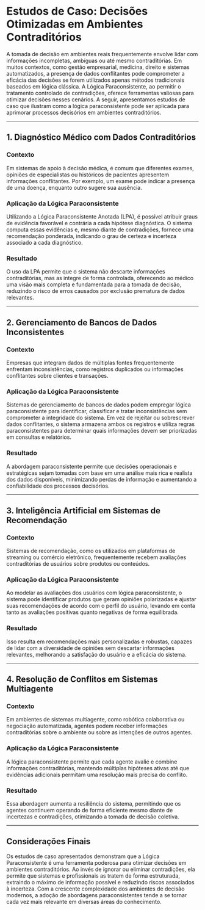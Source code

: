 
# Estudos de Caso: Decisões Otimizadas em Ambientes Contraditórios

A tomada de decisão em ambientes reais frequentemente envolve lidar com informações incompletas, ambíguas ou até mesmo contraditórias. Em muitos contextos, como gestão empresarial, medicina, direito e sistemas automatizados, a presença de dados conflitantes pode comprometer a eficácia das decisões se forem utilizados apenas métodos tradicionais baseados em lógica clássica. A Lógica Paraconsistente, ao permitir o tratamento controlado de contradições, oferece ferramentas valiosas para otimizar decisões nesses cenários. A seguir, apresentamos estudos de caso que ilustram como a lógica paraconsistente pode ser aplicada para aprimorar processos decisórios em ambientes contraditórios.

___

## 1. Diagnóstico Médico com Dados Contraditórios

### Contexto

Em sistemas de apoio à decisão médica, é comum que diferentes exames, opiniões de especialistas ou históricos de pacientes apresentem informações conflitantes. Por exemplo, um exame pode indicar a presença de uma doença, enquanto outro sugere sua ausência.

### Aplicação da Lógica Paraconsistente

Utilizando a Lógica Paraconsistente Anotada (LPA), é possível atribuir graus de evidência favorável e contrária a cada hipótese diagnóstica. O sistema computa essas evidências e, mesmo diante de contradições, fornece uma recomendação ponderada, indicando o grau de certeza e incerteza associado a cada diagnóstico.

### Resultado

O uso da LPA permite que o sistema não descarte informações contraditórias, mas as integre de forma controlada, oferecendo ao médico uma visão mais completa e fundamentada para a tomada de decisão, reduzindo o risco de erros causados por exclusão prematura de dados relevantes.

___

## 2. Gerenciamento de Bancos de Dados Inconsistentes

### Contexto

Empresas que integram dados de múltiplas fontes frequentemente enfrentam inconsistências, como registros duplicados ou informações conflitantes sobre clientes e transações.

### Aplicação da Lógica Paraconsistente

Sistemas de gerenciamento de bancos de dados podem empregar lógica paraconsistente para identificar, classificar e tratar inconsistências sem comprometer a integridade do sistema. Em vez de rejeitar ou sobrescrever dados conflitantes, o sistema armazena ambos os registros e utiliza regras paraconsistentes para determinar quais informações devem ser priorizadas em consultas e relatórios.

### Resultado

A abordagem paraconsistente permite que decisões operacionais e estratégicas sejam tomadas com base em uma análise mais rica e realista dos dados disponíveis, minimizando perdas de informação e aumentando a confiabilidade dos processos decisórios.

___

## 3. Inteligência Artificial em Sistemas de Recomendação

### Contexto

Sistemas de recomendação, como os utilizados em plataformas de streaming ou comércio eletrônico, frequentemente recebem avaliações contraditórias de usuários sobre produtos ou conteúdos.

### Aplicação da Lógica Paraconsistente

Ao modelar as avaliações dos usuários com lógica paraconsistente, o sistema pode identificar produtos que geram opiniões polarizadas e ajustar suas recomendações de acordo com o perfil do usuário, levando em conta tanto as avaliações positivas quanto negativas de forma equilibrada.

### Resultado

Isso resulta em recomendações mais personalizadas e robustas, capazes de lidar com a diversidade de opiniões sem descartar informações relevantes, melhorando a satisfação do usuário e a eficácia do sistema.

___

## 4. Resolução de Conflitos em Sistemas Multiagente

### Contexto

Em ambientes de sistemas multiagente, como robótica colaborativa ou negociação automatizada, agentes podem receber informações contraditórias sobre o ambiente ou sobre as intenções de outros agentes.

### Aplicação da Lógica Paraconsistente

A lógica paraconsistente permite que cada agente avalie e combine informações contraditórias, mantendo múltiplas hipóteses ativas até que evidências adicionais permitam uma resolução mais precisa do conflito.

### Resultado

Essa abordagem aumenta a resiliência do sistema, permitindo que os agentes continuem operando de forma eficiente mesmo diante de incertezas e contradições, otimizando a tomada de decisão coletiva.

___

## Considerações Finais

Os estudos de caso apresentados demonstram que a Lógica Paraconsistente é uma ferramenta poderosa para otimizar decisões em ambientes contraditórios. Ao invés de ignorar ou eliminar contradições, ela permite que sistemas e profissionais as tratem de forma estruturada, extraindo o máximo de informação possível e reduzindo riscos associados à incerteza. Com a crescente complexidade dos ambientes de decisão modernos, a adoção de abordagens paraconsistentes tende a se tornar cada vez mais relevante em diversas áreas do conhecimento.


